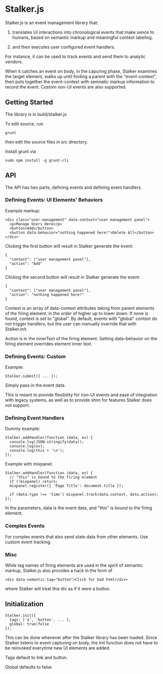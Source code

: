 # Stalker.js

Stalker.js is an event management library that: 

1. translates UI interactions into chronological events that make sence to humans, based on semantic markup and meaningful context labeling.

2. and then executes user configured event handlers.

For instance, it can be used to track events and send them to analytic vendors.

When it catches an event on body, in the capuring phase, Stalker examines the target element, walks up until finding a parent with the "event-context", then puts together the event-context with semnatic markup information to record the event. Custom non-UI events are also supported.

## Getting Started

The library is in build/stalker.js

To edit source, run

    grunt

then edit the source files in src directory.

Install grunt via

    sudo npm install -g grunt-cli

## API

The API has two parts, defining events and defining event handlers.

### Defining Events: UI Elements' Behaviors

Example markup:

    <div class="user-management" data-context="user management panel">
      <p>Manage Users Here</p>
      <button>Add</button>
      <button data-behavior="nothing happened here!">Delete All</button>
    </div>

Clicking the first button will result in Stalker generate the event:

    {
      "context": ["user management panel"],
      "action": "Add"
    }

Clicking the second button will result in Stalker generate the event:

    {
      "context": ["user management panel"],
      "action": "nothing happened here!"
    }

Context is an array of data-context attributes taking from parent elements of the firing element, in the order of higher up to lower down. If none is found, context is set to "global". By default, events with "global" context do not trigger handlers, but the user can manually override that with Stalker.init.

Action is in the innerText of the firing element. Setting data-behavior on the firing element overrides element inner text.

### Defining Events: Custom

Example:

    Stalker.submit({ ... });

Simply pass in the event data.

This is meant to provide flexibility for non-UI events and ease of integration with legacy systems, as well as to provide shim for features Stalker does not support.

### Defining Event Handlers

Dummy example:

    Stalker.addHandler(function (data, ev) {
      console.log(JSON.stringify(data));
      console.log(ev);
      console.log(this + '\n');
    });

Example with mixpanel:

    Stalker.addHandler(function (data, ev) {
      // "this" is bound to the firing element
      if (!mixpanel) return;
      mixpanel.register({ 'Page Title': document.title });

      if (data.type !== 'time') mixpanel.track(data.context, data.action);
    });

In the parameters, data is the event data, and "this" is bound to the firing element.

### Complex Events

For complex events that also send state data from other elements. Use custom event tracking.

### Misc

While tag names of firing elements are used in the spirit of semantic markup, Stalker.js also provides a hack in the form of

    <div data-semantic-tag="button">Click for bad html</div>

where Stalker will treat this div as if it were a button.

## Initialization

    Stalker.init({
      tags: ['a', 'button', ... ],
      global: true|false
    });

This can be done whenever after the Stalker library has been loaded. Since Stalker listens to event capturing on body, the init function does not have to be reinvoked everytime new UI elements are added.

Tags default to link and button.

Global defaults to false.